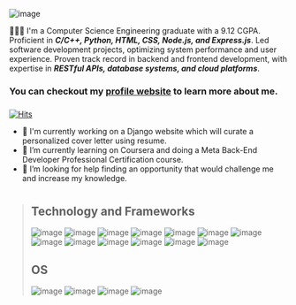 ![image](https://www.icegif.com/wp-content/uploads/icegif-2425.gif) 

👩🏽‍💻 I'm a Computer Science Engineering graduate with a 9.12 CGPA. Proficient in ***C/C++, Python, HTML, CSS, Node.js, and Express.js***. Led software development projects, optimizing system performance and user experience. Proven track record in backend and frontend development, with expertise in ***RESTful APIs, database systems, and cloud platforms***. 
### You can checkout my [profile website](https://anushka2040.github.io/Profile/) to learn more about me. 
###

[![Hits](https://hits.sh/github.com/Anushka2040.svg)](https://hits.sh/github.com/Anushka2040/)

- 🔭 I'm currently working on a Django website which will curate a personalized cover letter using resume.
- 🌱 I’m currently learning on Coursera and doing a Meta Back-End Developer Professional Certification course.
- 🤔 I’m looking for help finding an opportunity that would challenge me and increase my knowledge.

#

>## Technology and Frameworks
>
> ![image](https://ziadoua.github.io/m3-Markdown-Badges/badges/C++/c++1.svg) ![image](https://ziadoua.github.io/m3-Markdown-Badges/badges/Python/python3.svg) ![image](https://ziadoua.github.io/m3-Markdown-Badges/badges/HTML/html1.svg) ![image](https://ziadoua.github.io/m3-Markdown-Badges/badges/Bootstrap/bootstrap1.svg) ![image](https://ziadoua.github.io/m3-Markdown-Badges/badges/CSS/css1.svg) ![image](https://ziadoua.github.io/m3-Markdown-Badges/badges/Javascript/javascript1.svg) ![image](https://ziadoua.github.io/m3-Markdown-Badges/badges/Django/django1.svg) ![image](https://ziadoua.github.io/m3-Markdown-Badges/badges/Express/express1.svg) ![image](https://ziadoua.github.io/m3-Markdown-Badges/badges/NodeJS/nodejs1.svg) ![image](https://ziadoua.github.io/m3-Markdown-Badges/badges/PHP/php1.svg) ![image](https://ziadoua.github.io/m3-Markdown-Badges/badges/React/react1.svg) ![image](https://ziadoua.github.io/m3-Markdown-Badges/badges/Flask/flask1.svg) ![image](https://ziadoua.github.io/m3-Markdown-Badges/badges/Flutter/flutter1.svg)
>
>## OS
>
> ![image](https://ziadoua.github.io/m3-Markdown-Badges/badges/Windows/windows1.svg) ![image](https://ziadoua.github.io/m3-Markdown-Badges/badges/Arch/arch1.svg) ![image](https://ziadoua.github.io/m3-Markdown-Badges/badges/Ubuntu/ubuntu1.svg) ![image](https://ziadoua.github.io/m3-Markdown-Badges/badges/macOS/macos1.svg)

<!--
**Anushka2040/Anushka2040** is a ✨ _special_ ✨ repository because its `README.md` (this file) appears on your GitHub profile.

Here are some ideas to get you started:

- 🔭 I’m currently working on ...
- 🌱 I’m currently learning ...
- 👯 I’m looking to collaborate on ...
- 🤔 I’m looking for help with ...
- 💬 Ask me about ...
- 📫 How to reach me: ...
- 😄 Pronouns: ...
- ⚡ Fun fact: ...
-->
